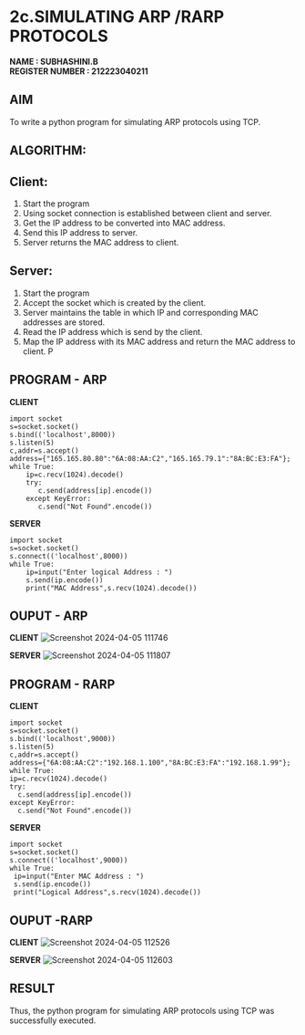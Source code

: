 # 2c.SIMULATING ARP /RARP PROTOCOLS
**NAME : SUBHASHINI.B**   
**REGISTER NUMBER : 212223040211** 
## AIM
To write a python program for simulating ARP protocols using TCP.
## ALGORITHM:
## Client:
1. Start the program
2. Using socket connection is established between client and server.
3. Get the IP address to be converted into MAC address.
4. Send this IP address to server.
5. Server returns the MAC address to client.
## Server:
1. Start the program
2. Accept the socket which is created by the client.
3. Server maintains the table in which IP and corresponding MAC addresses are
stored.
4. Read the IP address which is send by the client.
5. Map the IP address with its MAC address and return the MAC address to client.
P
## PROGRAM - ARP

**CLIENT**

```
import socket
s=socket.socket()
s.bind(('localhost',8000))
s.listen(5)
c,addr=s.accept()
address={"165.165.80.80":"6A:08:AA:C2","165.165.79.1":"8A:BC:E3:FA"};
while True:
    ip=c.recv(1024).decode()
    try:
       c.send(address[ip].encode())
    except KeyError:
       c.send("Not Found".encode())
```
**SERVER**

```
import socket
s=socket.socket()
s.connect(('localhost',8000))
while True:
    ip=input("Enter logical Address : ")
    s.send(ip.encode())
    print("MAC Address",s.recv(1024).decode())

```

## OUPUT - ARP

**CLIENT**
![Screenshot 2024-04-05 111746](https://github.com/subha-shinibalasubramanian/2c.ARP_RARP_PROTOCOLS/assets/164154478/3a7553fb-0954-418c-8606-1f5ddd8ae6ac)

**SERVER**
![Screenshot 2024-04-05 111807](https://github.com/subha-shinibalasubramanian/2c.ARP_RARP_PROTOCOLS/assets/164154478/a8de1401-d6b9-48f6-8d67-241a6a1732de)


## PROGRAM - RARP

 **CLIENT**
 
 ```
import socket
s=socket.socket()
s.bind(('localhost',9000))
s.listen(5)
c,addr=s.accept()
address={"6A:08:AA:C2":"192.168.1.100","8A:BC:E3:FA":"192.168.1.99"};
while True:
 ip=c.recv(1024).decode()
 try:
   c.send(address[ip].encode())
 except KeyError:
   c.send("Not Found".encode())
```

**SERVER**

```
import socket
s=socket.socket()
s.connect(('localhost',9000))
while True:
 ip=input("Enter MAC Address : ")
 s.send(ip.encode())
 print("Logical Address",s.recv(1024).decode())
```
## OUPUT -RARP

**CLIENT**
![Screenshot 2024-04-05 112526](https://github.com/subha-shinibalasubramanian/2c.ARP_RARP_PROTOCOLS/assets/164154478/8d4d61a9-1458-45ff-ab95-bcd834ae721b)

**SERVER**
![Screenshot 2024-04-05 112603](https://github.com/subha-shinibalasubramanian/2c.ARP_RARP_PROTOCOLS/assets/164154478/f73ae6e2-676c-4313-b1ad-c2721997d6b6)


## RESULT
Thus, the python program for simulating ARP protocols using TCP was successfully 
executed.
